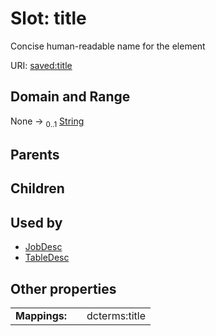 
# Slot: title


Concise human-readable name for the element

URI: [saved:title](http://marine.gov.scot/metadata/saved/schema/title)


## Domain and Range

None &#8594;  <sub>0..1</sub> [String](types/String.md)

## Parents


## Children


## Used by

 * [JobDesc](JobDesc.md)
 * [TableDesc](TableDesc.md)

## Other properties

|  |  |  |
| --- | --- | --- |
| **Mappings:** | | dcterms:title |

